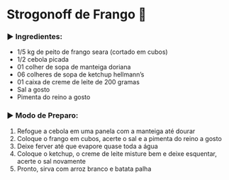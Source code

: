 # Strogonoff de Frango :chicken:
### :arrow_forward: Ingredientes:

-   1/5 kg de peito de frango seara (cortado em cubos)
-   1/2 cebola picada
-   01 colher de sopa de manteiga doriana
-   06 colheres de sopa de ketchup hellmann’s
-   01 caixa de creme de leite de 200 gramas
-   Sal a gosto
-   Pimenta do reino a gosto
### :arrow_forward: Modo de Preparo:
1.  Refogue a cebola em uma panela com a manteiga até dourar
2.  Coloque o frango em cubos, acerte o sal e a pimenta do reino a gosto
3.  Deixe ferver até que evapore quase toda a água
4.  Coloque o ketchup, o creme de leite misture bem e deixe esquentar, acerte o sal novamente
5.  Pronto, sirva com arroz branco e batata palha
